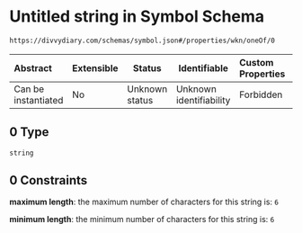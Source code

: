# Untitled string in Symbol Schema

```txt
https://divvydiary.com/schemas/symbol.json#/properties/wkn/oneOf/0
```

| Abstract            | Extensible | Status         | Identifiable            | Custom Properties | Additional Properties | Access Restrictions | Defined In                                                         |
| :------------------ | ---------- | -------------- | ----------------------- | :---------------- | --------------------- | ------------------- | ------------------------------------------------------------------ |
| Can be instantiated | No         | Unknown status | Unknown identifiability | Forbidden         | Allowed               | none                | [symbol.json\*](../src/schemas/symbol.json "open original schema") |

## 0 Type

`string`

## 0 Constraints

**maximum length**: the maximum number of characters for this string is: `6`

**minimum length**: the minimum number of characters for this string is: `6`
